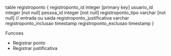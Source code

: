 table registroponto {
  registroponto_id            integer [primary key]
  usuario_id                  integer [not null]
  pessoa_id                   integer [not null]
  registroponto_tipo          varchar [not null] // entrada ou saida
  registroponto_justificativa varchar
  registroponto_inclusao      timestamp
  registroponto_exclusao      timestamp
}

Funcoes
- Registrar ponto
- Registrar justificativa
